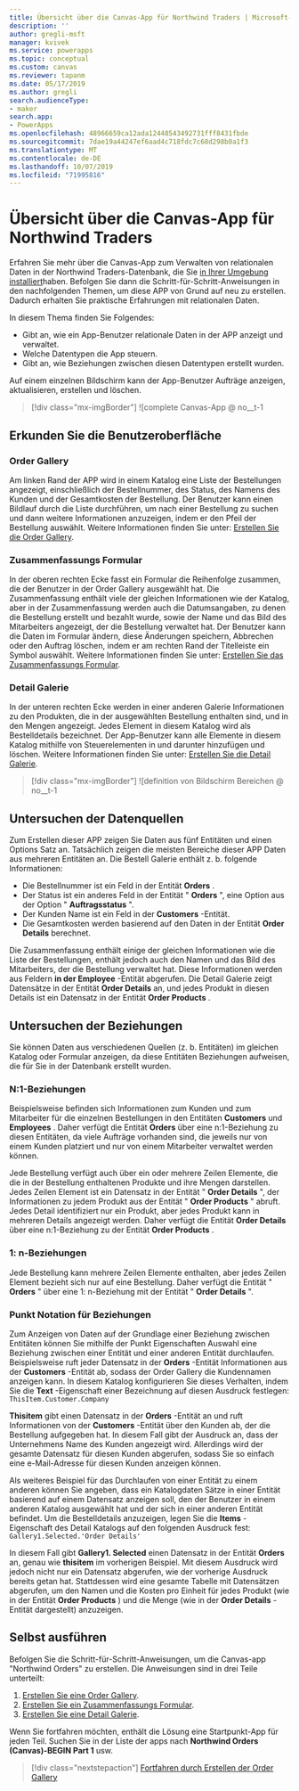 ```yaml
---
title: Übersicht über die Canvas-App für Northwind Traders | Microsoft-Dokumentation
description: ''
author: gregli-msft
manager: kvivek
ms.service: powerapps
ms.topic: conceptual
ms.custom: canvas
ms.reviewer: tapanm
ms.date: 05/17/2019
ms.author: gregli
search.audienceType:
- maker
search.app:
- PowerApps
ms.openlocfilehash: 48966659ca12ada12448543492731fff8431fbde
ms.sourcegitcommit: 7dae19a44247ef6aad4c718fdc7c68d298b0a1f3
ms.translationtype: MT
ms.contentlocale: de-DE
ms.lasthandoff: 10/07/2019
ms.locfileid: "71995816"
---
```

# <a name="overview-of-the-canvas-app-for-northwind-traders"></a>Übersicht über die Canvas-App für Northwind Traders

Erfahren Sie mehr über die Canvas-App zum Verwalten von relationalen Daten in der Northwind Traders-Datenbank, die Sie [in Ihrer Umgebung installiert](northwind-install.md)haben. Befolgen Sie dann die Schritt-für-Schritt-Anweisungen in den nachfolgenden Themen, um diese APP von Grund auf neu zu erstellen. Dadurch erhalten Sie praktische Erfahrungen mit relationalen Daten.

In diesem Thema finden Sie Folgendes:

- Gibt an, wie ein App-Benutzer relationale Daten in der APP anzeigt und verwaltet.
- Welche Datentypen die App steuern.
- Gibt an, wie Beziehungen zwischen diesen Datentypen erstellt wurden.

Auf einem einzelnen Bildschirm kann der App-Benutzer Aufträge anzeigen, aktualisieren, erstellen und löschen.

> [!div class="mx-imgBorder"]
> ![complete Canvas-App @ no__t-1

## <a name="explore-the-user-interface"></a>Erkunden Sie die Benutzeroberfläche

### <a name="order-gallery"></a>Order Gallery

Am linken Rand der APP wird in einem Katalog eine Liste der Bestellungen angezeigt, einschließlich der Bestellnummer, des Status, des Namens des Kunden und der Gesamtkosten der Bestellung. Der Benutzer kann einen Bildlauf durch die Liste durchführen, um nach einer Bestellung zu suchen und dann weitere Informationen anzuzeigen, indem er den Pfeil der Bestellung auswählt. Weitere Informationen finden Sie unter: [Erstellen Sie die Order Gallery](northwind-orders-canvas-part1.md).

### <a name="summary-form"></a>Zusammenfassungs Formular

In der oberen rechten Ecke fasst ein Formular die Reihenfolge zusammen, die der Benutzer in der Order Gallery ausgewählt hat. Die Zusammenfassung enthält viele der gleichen Informationen wie der Katalog, aber in der Zusammenfassung werden auch die Datumsangaben, zu denen die Bestellung erstellt und bezahlt wurde, sowie der Name und das Bild des Mitarbeiters angezeigt, der die Bestellung verwaltet hat. Der Benutzer kann die Daten im Formular ändern, diese Änderungen speichern, Abbrechen oder den Auftrag löschen, indem er am rechten Rand der Titelleiste ein Symbol auswählt. Weitere Informationen finden Sie unter: [Erstellen Sie das Zusammenfassungs Formular](northwind-orders-canvas-part2.md).

### <a name="detail-gallery"></a>Detail Galerie

In der unteren rechten Ecke werden in einer anderen Galerie Informationen zu den Produkten, die in der ausgewählten Bestellung enthalten sind, und in den Mengen angezeigt. Jedes Element in diesem Katalog wird als Bestelldetails bezeichnet. Der App-Benutzer kann alle Elemente in diesem Katalog mithilfe von Steuerelementen in und darunter hinzufügen und löschen. Weitere Informationen finden Sie unter: [Erstellen Sie die Detail Galerie](northwind-orders-canvas-part3.md).

> [!div class="mx-imgBorder"]
> ![definition von Bildschirm Bereichen @ no__t-1

## <a name="explore-the-data-sources"></a>Untersuchen der Datenquellen

Zum Erstellen dieser APP zeigen Sie Daten aus fünf Entitäten und einen Options Satz an. Tatsächlich zeigen die meisten Bereiche dieser APP Daten aus mehreren Entitäten an. Die Bestell Galerie enthält z. b. folgende Informationen:

- Die Bestellnummer ist ein Feld in der Entität **Orders** .
- Der Status ist ein anderes Feld in der Entität " **Orders** ", eine Option aus der Option " **Auftragsstatus** ".
- Der Kunden Name ist ein Feld in der **Customers** -Entität.
- Die Gesamtkosten werden basierend auf den Daten in der Entität **Order Details** berechnet.

Die Zusammenfassung enthält einige der gleichen Informationen wie die Liste der Bestellungen, enthält jedoch auch den Namen und das Bild des Mitarbeiters, der die Bestellung verwaltet hat. Diese Informationen werden aus Feldern **in der Employee** -Entität abgerufen. Die Detail Galerie zeigt Datensätze in der Entität **Order Details** an, und jedes Produkt in diesen Details ist ein Datensatz in der Entität **Order Products** .

## <a name="explore-the-relationships"></a>Untersuchen der Beziehungen

Sie können Daten aus verschiedenen Quellen (z. b. Entitäten) im gleichen Katalog oder Formular anzeigen, da diese Entitäten Beziehungen aufweisen, die für Sie in der Datenbank erstellt wurden.

### <a name="many-to-one-relationships"></a>N:1-Beziehungen

Beispielsweise befinden sich Informationen zum Kunden und zum Mitarbeiter für die einzelnen Bestellungen in den Entitäten **Customers** und **Employees** . Daher verfügt die Entität **Orders** über eine n:1-Beziehung zu diesen Entitäten, da viele Aufträge vorhanden sind, die jeweils nur von einem Kunden platziert und nur von einem Mitarbeiter verwaltet werden können.

Jede Bestellung verfügt auch über ein oder mehrere Zeilen Elemente, die die in der Bestellung enthaltenen Produkte und ihre Mengen darstellen. Jedes Zeilen Element ist ein Datensatz in der Entität " **Order Details** ", der Informationen zu jedem Produkt aus der Entität " **Order Products** " abruft. Jedes Detail identifiziert nur ein Produkt, aber jedes Produkt kann in mehreren Details angezeigt werden. Daher verfügt die Entität **Order Details** über eine n:1-Beziehung zu der Entität **Order Products** .

### <a name="one-to-many-relationships"></a>1: n-Beziehungen

Jede Bestellung kann mehrere Zeilen Elemente enthalten, aber jedes Zeilen Element bezieht sich nur auf eine Bestellung. Daher verfügt die Entität " **Orders** " über eine 1: n-Beziehung mit der Entität " **Order Details** ".

### <a name="dot-notation-for-relationships"></a>Punkt Notation für Beziehungen 

Zum Anzeigen von Daten auf der Grundlage einer Beziehung zwischen Entitäten können Sie mithilfe der Punkt Eigenschaften Auswahl eine Beziehung zwischen einer Entität und einer anderen Entität durchlaufen.  Beispielsweise ruft jeder Datensatz in der **Orders** -Entität Informationen aus der **Customers** -Entität ab, sodass der Order Gallery die Kundennamen anzeigen kann. In diesem Katalog konfigurieren Sie dieses Verhalten, indem Sie die **Text** -Eigenschaft einer Bezeichnung auf diesen Ausdruck festlegen:<br>`ThisItem.Customer.Company`

**Thisitem** gibt einen Datensatz in der **Orders** -Entität an und ruft Informationen von der **Customers** -Entität über den Kunden ab, der die Bestellung aufgegeben hat. In diesem Fall gibt der Ausdruck an, dass der Unternehmens Name des Kunden angezeigt wird. Allerdings wird der gesamte Datensatz für diesen Kunden abgerufen, sodass Sie so einfach eine e-Mail-Adresse für diesen Kunden anzeigen können.

Als weiteres Beispiel für das Durchlaufen von einer Entität zu einem anderen können Sie angeben, dass ein Katalogdaten Sätze in einer Entität basierend auf einem Datensatz anzeigen soll, den der Benutzer in einem anderen Katalog ausgewählt hat und der sich in einer anderen Entität befindet. Um die Bestelldetails anzuzeigen, legen Sie die **Items** -Eigenschaft des Detail Katalogs auf den folgenden Ausdruck fest:<br>`Gallery1.Selected.'Order Details'`

In diesem Fall gibt **Gallery1. Selected** einen Datensatz in der Entität **Orders** an, genau wie **thisitem** im vorherigen Beispiel. Mit diesem Ausdruck wird jedoch nicht nur ein Datensatz abgerufen, wie der vorherige Ausdruck bereits getan hat. Stattdessen wird eine gesamte Tabelle mit Datensätzen abgerufen, um den Namen und die Kosten pro Einheit für jedes Produkt (wie in der Entität **Order Products** ) und die Menge (wie in der **Order Details** -Entität dargestellt) anzuzeigen.

## <a name="do-it-yourself"></a>Selbst ausführen

Befolgen Sie die Schritt-für-Schritt-Anweisungen, um die Canvas-app "Northwind Orders" zu erstellen.  Die Anweisungen sind in drei Teile unterteilt:

1. [Erstellen Sie eine Order Gallery](northwind-orders-canvas-part1.md).
1. [Erstellen Sie ein Zusammenfassungs Formular](northwind-orders-canvas-part2.md).
1. [Erstellen Sie eine Detail Galerie](northwind-orders-canvas-part3.md).

Wenn Sie fortfahren möchten, enthält die Lösung eine Startpunkt-App für jeden Teil.  Suchen Sie in der Liste der apps nach **Northwind Orders (Canvas)-BEGIN Part 1** usw.

> [!div class="nextstepaction"]
> [Fortfahren durch Erstellen der Order Gallery](northwind-orders-canvas-part1.md)
